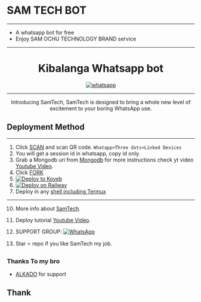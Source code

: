
# SAM TECH BOT

---

-  A whatsapp bot for free
-  Enjoy SAM OCHU TECHNOLOGY BRAND
service


---

  
<p align="center">  
    <h1 align="center">Kibalanga Whatsapp bot</h1>
  </a>
</p>
   
<p align="center">

  <a aria-label="Join our chats" href="https://chat.whatsapp.com/K0GL5dwzOJD4pQUOhKruRd" target="_blank">
    <img alt="whatsapp" src="https://img.shields.io/badge/Join Group-25D366?style=for-the-badge&logo=whatsapp&logoColor=white" />
  </a>
 
  
</p>


---
  <p align="center"> Introducing SamTech, SamTech is designed to bring a whole new level of excitement to your boring WhatsApp use. </p>
 
## Deployment Method 
---
1. Click [SCAN](        ) and scan QR code. `Whatapp>Three dots>Linked Devices`
2. You will get a session id in whatsapp, copy id only.
3. Grab a Mongodb uri from [Mongodb](https://signup.mongodb.com) for more instructions check yt video [Youtube Video](https://youtu.be/4u0uv3IiAAc).
4. Click [FORK](https://github.com/SamPandey001/Secktor-MD/fork)
7. [![Deploy to Koyeb](https://www.koyeb.com/static/images/deploy/button.svg)](https://secktorbot.me/koyeb)
8. [![Deploy on Railway](https://railway.app/button.svg)](https://railway.app/new/template/hbw5a1?referralCode=okazYt)
9. Deploy in any [shell including Termux](https://github.com/SAM-OCHUU/Samtech-Deploy#deploy-in-any-shell-including-termux)


---
10. More info about [SamTech](https://samtechbot.me/).
11. Deploy tutorial [Youtube Video](https://www.youtube.com/watch?v=7YWI50BDO5o).

14. SUPPORT GROUP: <a href="https://chat.whatsapp.com/B6JB9JD6MnhEyhUL4EIN7G"><img alt="WhatsApp" src="https://camo.githubusercontent.com/2157131829ac512183ee8f8b6c6f803688a4cc66a2e686602844e80478401a7c/68747470733a2f2f696d672e736869656c64732e696f2f62616467652f4a6f696e2047726f75702d3235443336363f7374796c653d666f722d7468652d6261646765266c6f676f3d7768617473617070266c6f676f436f6c6f723d7768697465"/></a>

15. Star ⭐ repo if you like SamTech my job.
### Thanks To my bro

- [ALKADO](https://t.me/ak) for support

## Thank
